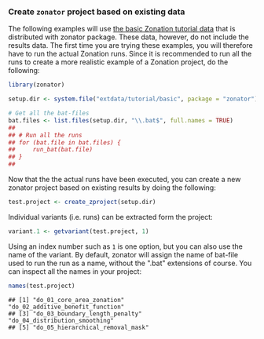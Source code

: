 <!--
%\VignetteEngine{knitr::knitr}
%\VignetteIndexEntry{Create zonator project based on existing data}
-->

### Create `zonator` project based on existing data

The following examples will use 
[the basic Zonation tutorial data](https://github.com/cbig/zonation-tutorial/tree/master/basic)
that is distributed with zonator package. These data, however, do not include 
the results data. The first time you are trying these examples, you will 
therefore have to run the actual Zonation runs. Since it is recommended to run 
all the runs to create a more realistic example of a Zonation project, do the 
following:


```r
library(zonator)

setup.dir <- system.file("extdata/tutorial/basic", package = "zonator")

# Get all the bat-files
bat.files <- list.files(setup.dir, "\\.bat$", full.names = TRUE)
## 
## # Run all the runs
## for (bat.file in bat.files) {
##     run_bat(bat.file)
## }
## 
```


Now that the the actual runs have been executed, you can create a new zonator 
project based on existing results by doing the following:


```r
test.project <- create_zproject(setup.dir)
```


Individual variants (i.e. runs) can be extracted form the project:


```r
variant.1 <- getvariant(test.project, 1)
```


Using an index number such as `1` is one option, but you can also use the name
of the variant. By default, zonator will assign the name of bat-file used to run
the run as a name, without the ".bat" extensions of course. You can inspect all
the names in your project:


```r
names(test.project)
```

```
## [1] "do_01_core_area_zonation"        "do_02_additive_benefit_function"
## [3] "do_03_boundary_length_penalty"   "do_04_distribution_smoothing"   
## [5] "do_05_hierarchical_removal_mask"
```

